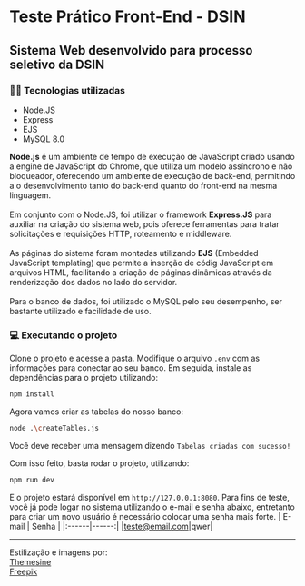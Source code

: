 # Teste Prático Front-End - DSIN

## Sistema Web desenvolvido para processo seletivo da DSIN


### 🧑‍💻 Tecnologias utilizadas
* Node.JS
* Express
* EJS
* MySQL 8.0

**Node.js** é um ambiente de tempo de execução de JavaScript criado usando a engine de JavaScript do Chrome, que utiliza um modelo assíncrono e não bloqueador, oferecendo um ambiente de execução de back-end, permitindo a o desenvolvimento tanto do back-end quanto do front-end na mesma linguagem.
<br/>
<br/>
Em conjunto com o Node.JS, foi utilizar o framework **Express.JS** para auxiliar na criação do sistema web, pois oferece ferramentas para tratar solicitações e requisições HTTP, roteamento e middleware.
<br/>
<br/>
As páginas do sistema foram montadas utilizando **EJS** (Embedded JavaScript templating) que permite a inserção de códig JavaScript em arquivos HTML, facilitando a criação de páginas dinâmicas através da renderização dos dados no lado do servidor.
<br/>
<br/>
Para o banco de dados, foi utilizado o MySQL pelo seu desempenho, ser bastante utilizado e facilidade de uso.


### 💻 Executando o projeto
Clone o projeto e acesse a pasta. Modifique o arquivo `.env` com as informações
para conectar ao seu banco. Em seguida, instale as dependências para o projeto utilizando:
```bash
npm install
```

Agora vamos criar as tabelas do nosso banco:
```bash
node .\createTables.js
```
Você deve receber uma mensagem dizendo `Tabelas criadas com sucesso!`

Com isso feito, basta rodar o projeto, utilizando:
```bash
npm run dev
```
E o projeto estará disponível em `http://127.0.0.1:8080`. Para fins de teste, você já
pode logar no sistema utilizando o e-mail e senha abaixo, entretanto para criar um novo usuário é necessário colocar uma senha mais forte.
| E-mail | Senha |
|:------|------:|
|teste@email.com|qwer|

---
Estilização e imagens por:<br/> 
[Themesine](https://www.themesine.com/)<br/>
[Freepik](https://www.freepik.com/)